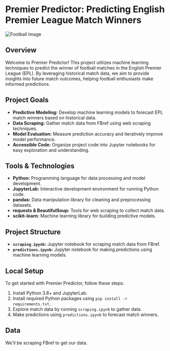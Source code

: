 # Premier Predictor: Predicting English Premier League Match Winners

![Football Image](https://upload.wikimedia.org/wikipedia/en/thumb/f/f2/Premier_League_Logo.svg/1200px-Premier_League_Logo.svg.png)

## Overview

Welcome to Premier Predictor! This project utilizes machine learning techniques to predict the winner of football matches in the English Premier League (EPL). By leveraging historical match data, we aim to provide insights into future match outcomes, helping football enthusiasts make informed predictions.

## Project Goals

- **Predictive Modeling:** Develop machine learning models to forecast EPL match winners based on historical data.
- **Data Scraping:** Gather match data from FBref using web scraping techniques.
- **Model Evaluation:** Measure prediction accuracy and iteratively improve model performance.
- **Accessible Code:** Organize project code into Jupyter notebooks for easy exploration and understanding.

## Tools & Technologies

- **Python:** Programming language for data processing and model development.
- **JupyterLab:** Interactive development environment for running Python code.
- **pandas:** Data manipulation library for cleaning and preprocessing datasets.
- **requests & BeautifulSoup:** Tools for web scraping to collect match data.
- **scikit-learn:** Machine learning library for building predictive models.

## Project Structure

- **`scraping.ipynb`:** Jupyter notebook for scraping match data from FBref.
- **`predictions.ipynb`:** Jupyter notebook for making predictions using machine learning models.

## Local Setup

To get started with Premier Predictor, follow these steps:

1. Install Python 3.8+ and JupyterLab.
2. Install required Python packages using `pip install -r requirements.txt`.
3. Explore match data by running `scraping.ipynb` to gather data.
4. Make predictions using `predictions.ipynb` to forecast match winners.

## Data

We'll be scraping FBref to get our data.
